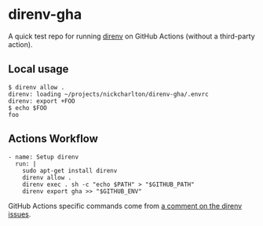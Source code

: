 # direnv-gha

A quick test repo for running [direnv][1] on GitHub Actions (without a 
third-party action).

## Local usage

```
$ direnv allow .
direnv: loading ~/projects/nickcharlton/direnv-gha/.envrc
direnv: export +FOO
$ echo $FOO
foo
```

## Actions Workflow

```
- name: Setup direnv
  run: |
    sudo apt-get install direnv
    direnv allow .
    direnv exec . sh -c "echo $PATH" > "$GITHUB_PATH"
    direnv export gha >> "$GITHUB_ENV"
```

GitHub Actions specific commands come from [a comment on the direnv issues][2].

[1]: https://github.com/direnv/direnv
[2]: https://github.com/direnv/direnv/pull/910#issuecomment-1196621290
